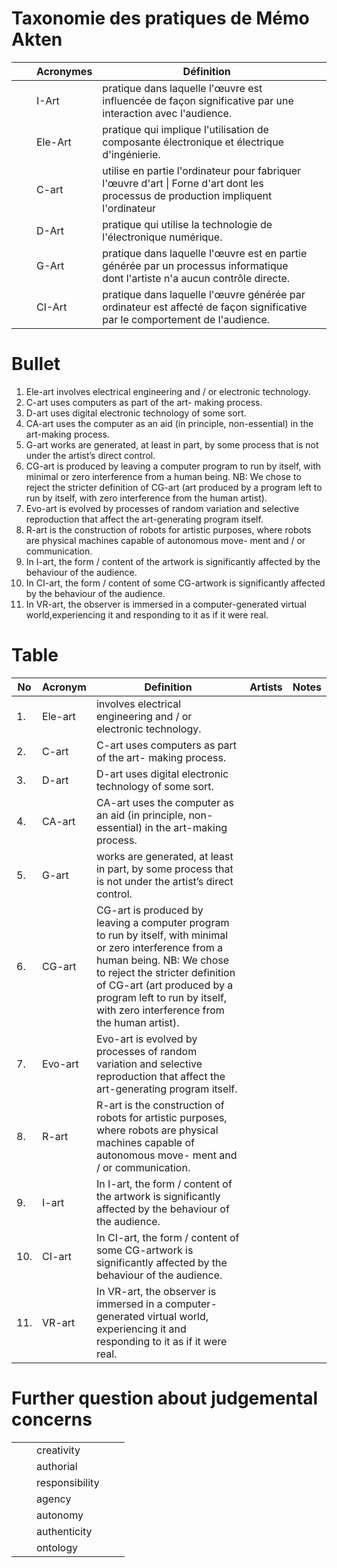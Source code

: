 
# Taxonomie des pratiques de Mémo Akten

|       |       |  Acronymes     |  Définition     |       |
|  ---  |  ---  |  ---  |  ---  |  ---  |
|       |       |  I-Art      |  pratique dans laquelle l'œuvre est influencée de façon significative par une interaction avec l'audience.     |       |
|       |       |  Ele-Art      |  pratique qui implique l'utilisation de composante électronique et électrique d'ingénierie.     |       |
|       |       |  C-art    |  utilise en partie l'ordinateur pour fabriquer l'œuvre d'art \| Forne d'art dont les processus de production impliquent l'ordinateur     |       |
|       |       |  D-Art     |  pratique qui utilise la technologie de l'électronique numérique.     |       |
|       |       |  G-Art     |  pratique dans laquelle l'œuvre est en partie générée par un processus informatique dont l'artiste n'a aucun contrôle directe.     |       |
|       |       |  CI-Art     |  pratique dans laquelle l'œuvre générée par ordinateur est affecté de façon significative par le comportement de l'audience.       |       |


# Bullet

1. Ele-art involves electrical engineering and / or electronic technology. 
2. C-art uses computers as part of the art- making process. 
3. D-art uses digital electronic technology of some sort. 
4. CA-art uses the computer as an aid (in principle, non-essential) in the art-making process. 
5. G-art works are generated, at least in part, by some process that is not under the artist’s direct control. 
6. CG-art is produced by leaving a computer program to run by itself, with minimal or zero interference from a human being. NB: We chose to reject the stricter definition of CG-art (art produced by a program left to run by itself, with zero interference from the human artist). 
7. Evo-art is evolved by processes of random variation and selective reproduction that affect the art-generating program itself. 
8. R-art is the construction of robots for artistic purposes, where robots are physical machines capable of autonomous move- ment and / or communication. 
9. In I-art, the form / content of the artwork is significantly affected by the behaviour of the audience. 
10. In CI-art, the form / content of some CG-artwork is significantly affected by the behaviour of the audience.
11. In VR-art, the observer is immersed in a computer-generated virtual world,experiencing it and responding to it as if it were real.

# Table 

|   No    |  Acronym     | Definition      |   Artists    |    Notes     |
|  ---  |  ---  |  ---  |  ---  | --- |
|   1.    |  Ele-art       |  involves electrical engineering and / or electronic technology.     |       |        |
|   2.    |  C-art      |  C-art uses computers as part of the art- making process.     |       |        |
|   3.    |  D-art     | D-art  uses digital electronic technology of some sort.     |       |        |
|   4.    |  CA-art     |  CA-art uses the computer as an aid (in principle, non-essential) in the art-making process.      |       |        |
|  5.     |  G-art     |  works are generated, at least in part, by some process that is not under the artist’s direct control.      |       |        |
|  6.     |  CG-art    |   CG-art  is produced by leaving a computer program to run by itself, with minimal or zero interference from a human being. NB: We chose to reject the stricter definition of CG-art (art produced by a program left to run by itself, with zero interference from the human artist).     |       |        |
|   7.    |  Evo-art    |  Evo-art  is evolved by processes of random variation and selective reproduction that affect the art-generating program itself.      |       |        |
|   8.    |  R-art    | R-art  is the construction of robots for artistic purposes, where robots are physical machines capable of autonomous move- ment and / or communication.      |       |        |
|  9.     |  I-art    |  In I-art, the form / content of the artwork is significantly affected by the behaviour of the audience.      |       |        |
|   10.    |  CI-art     |  In CI-art, the form / content of some CG-artwork is significantly affected by the behaviour of the audience.     |    |    |
|   11.    |   VR-art    |  In VR-art, the observer is immersed in a computer-generated virtual world, experiencing it and responding to it as if it were real.     |       |        |

# Further question about judgemental concerns 
|       |       |       |       |       |
|  ---  |  ---  |  ---  |  ---  |  ---  |
|       |       |   creativity    |       |       |
|       |       |   authorial    |       |       |
|       |       |   responsibility    |       |       |
|       |       |   agency    |       |       |
|       |       |   autonomy    |       |       |
|       |       |   authenticity    |       |       |
|       |       |   ontology    |       |       |

